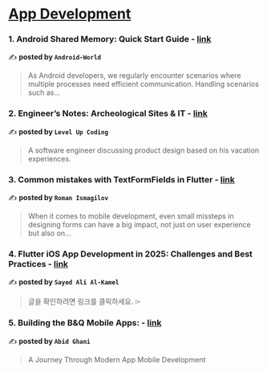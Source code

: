 
<h1><a href=https://medium.com/tag/mobile-app-development/recommended target="_blank" rel="noopener noreferrer">App Development</a></h1>
<h3>1. Android Shared Memory: Quick Start Guide - <a href="https://medium.com/@android-world/android-shared-memory-quick-start-guide-bb0f223cf44a" target="_blank" rel="noopener noreferrer">link</a></h3>

✍️ **posted by `Android-World`**

<blockquote>As Android developers, we regularly encounter scenarios where multiple processes need efficient communication. Handling scenarios such as…</blockquote>

<h3>2. Engineer’s Notes: Archeological Sites & IT - <a href="https://medium.com/gitconnected/engineers-notes-archeological-sites-it-597162e2d6b5" target="_blank" rel="noopener noreferrer">link</a></h3>

✍️ **posted by `Level Up Coding`**

<blockquote>A software engineer discussing product design based on his vacation experiences.</blockquote>

<h3>3. Common mistakes with TextFormFields in Flutter - <a href="https://medium.com/@pomis172/common-mistakes-with-textformfields-in-flutter-8adc8af1a9af" target="_blank" rel="noopener noreferrer">link</a></h3>

✍️ **posted by `Roman Ismagilov`**

<blockquote>When it comes to mobile development, even small missteps in designing forms can have a big impact, not just on user experience but also on…</blockquote>

<h3>4. Flutter iOS App Development in 2025: Challenges and Best Practices - <a href="https://medium.com/@sayed3li97/flutter-ios-app-development-in-2025-challenges-and-best-practices-141faa49f6a1" target="_blank" rel="noopener noreferrer">link</a></h3>

✍️ **posted by `Sayed Ali Al-Kamel`**

<blockquote>글을 확인하려면 링크를 클릭하세요. ⌲</blockquote>

<h3>5. Building the B&Q Mobile Apps: - <a href="https://medium.com/@abid.ghani/building-the-b-q-mobile-apps-ce69ab593797" target="_blank" rel="noopener noreferrer">link</a></h3>

✍️ **posted by `Abid Ghani`**

<blockquote>A Journey Through Modern App Mobile Development</blockquote>

